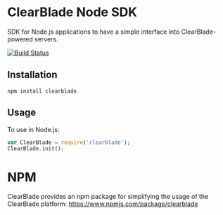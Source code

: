 # ClearBlade Node SDK
SDK for Node.js applications to have a simple interface into ClearBlade-powered
servers.

[![Build Status](https://travis-ci.org/ClearBlade/Node-SDK.svg?branch=master)](https://travis-ci.org/ClearBlade/Node-SDK)

## Installation
```
npm install clearblade
```

## Usage
To use in Node.js:
```javascript
var ClearBlade = require('clearblade');
ClearBlade.init();
```
# NPM

ClearBlade provides an npm package for simplifying the usage of the ClearBlade platform: https://www.npmjs.com/package/clearblade




